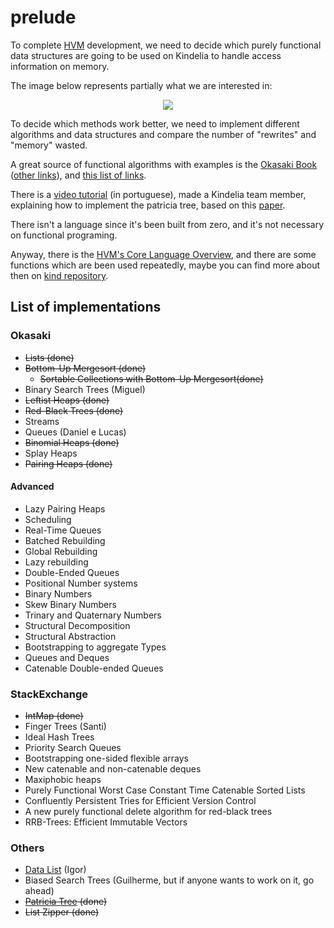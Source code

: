 # prelude

To complete
[HVM](https://github.com/Kindelia/HVM)
development, we need to decide which purely functional data structures are going to be used on Kindelia
to handle access information on memory.

The image below represents partially what we are interested in:

<p align="center">
    <img src="https://i.imgur.com/AoVinac.jpeg">
</p>

To decide which methods work better, we need to implement different algorithms and data structures and compare the number of "rewrites" and "memory" wasted.

A great source of functional algorithms with examples is the
[Okasaki Book](https://br1lib.org/book/502927/5b4598)
([other links](https://br1lib.org/s/PRUTELY%20FUNCTIONAL%20DATA%20STRUCTURES%20OSAKI)), and
[this list of links](https://cstheory.stackexchange.com/questions/1539/whats-new-in-purely-functional-data-structures-since-okasaki).

There is a
[video tutorial](https://www.youtube.com/watch?v=ECstIu4I3NM) (in portuguese),
made a Kindelia team member, explaining how to implement the patricia tree,
based on this
[paper](https://ittc.ku.edu/~andygill/papers/IntMap98.pdf).

There isn't a language since it's been built from zero, and it's not necessary on functional programing.

Anyway, there is the [HVM's Core Language Overview](https://github.com/Kindelia/HVM/blob/master/HOW.md#hvms-core-language-overview),
and there are  some functions which are been used repeatedly,
maybe you can find more about then on
[kind repository](https://github.com/Kindelia/Kind/tree/master/base).

## List of implementations

### Okasaki

* ~~Lists (done)~~
* ~~Bottom-Up Mergesort (done)~~
  * ~~Sortable Collections with Bottom-Up Mergesort(done)~~
* Binary Search Trees (Miguel)
* ~~Leftist Heaps (done)~~
* ~~Red-Black Trees (done)~~
* Streams
* Queues (Daniel e Lucas)
* ~~Binomial Heaps (done)~~
* Splay Heaps
* ~~Pairing Heaps (done)~~

#### Advanced

* Lazy Pairing Heaps
* Scheduling
* Real-Time Queues
* Batched Rebuilding
* Global Rebuilding
* Lazy rebuilding
* Double-Ended Queues
* Positional Number systems
* Binary Numbers
* Skew Binary Numbers
* Trinary and Quaternary Numbers
* Structural Decomposition
* Structural Abstraction
* Bootstrapping to aggregate Types
* Queues and Deques
* Catenable Double-ended Queues

### StackExchange

* ~~IntMap (done)~~
* Finger Trees (Santi)
* Ideal Hash Trees
* Priority Search Queues
* Bootstrapping one-sided flexible arrays
* New catenable and non-catenable deques
* Maxiphobic heaps
* Purely Functional Worst Case Constant Time Catenable Sorted Lists
* Confluently Persistent Tries for Efficient Version Control
* A new purely functional delete algorithm for red-black trees
* RRB-Trees: Efficient Immutable Vectors

### Others

* [Data List](https://hackage.haskell.org/package/base-4.16.1.0/docs/Data-List.html) (Igor)
* Biased Search Trees (Guilherme, but if anyone wants to work on it, go ahead)
* ~~[Patricia Tree](https://ittc.ku.edu/~andygill/papers/IntMap98.pdf) (done)~~
* ~~List Zipper (done)~~

